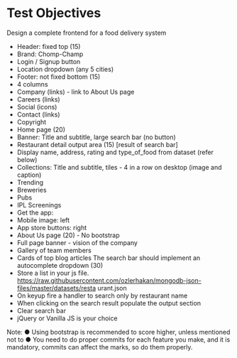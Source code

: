# Test Objectives

Design a complete frontend for a food delivery system
- Header: fixed top (15)
- Brand: Chomp-Champ
- Login / Signup button
- Location dropdown (any 5 cities)
- Footer: not fixed bottom (15)
- 4 columns
- Company (links) - link to About Us page
- Careers (links)
- Social (icons)
- Contact (links)
- Copyright
- Home page (20)
- Banner: Title and subtitle, large search bar (no button)
- Restaurant detail output area (15) [result of search bar]
- Display name, address, rating and type_of_food from dataset (refer
below)
- Collections: Title and subtitle, tiles - 4 in a row on desktop (image and caption)
- Trending
- Breweries
- Pubs
- IPL Screenings
- Get the app:
- Mobile image: left
- App store buttons: right
- About Us page (20) - No bootstrap
- Full page banner - vision of the company
- Gallery of team members
- Cards of top blog articles
The search bar should implement an autocomplete dropdown (30)
- Store a list in your js file.
https://raw.githubusercontent.com/ozlerhakan/mongodb-json-files/master/datasets/resta
urant.json
- On keyup fire a handler to search only by restaurant name
- When clicking on the search result populate the output section
- Clear search bar
- jQuery or Vanilla JS is your choice

Note:
● Using bootstrap is recommended to score higher, unless mentioned not to
● You need to do proper commits for each feature you make, and it is mandatory,
commits can affect the marks, so do them properly.